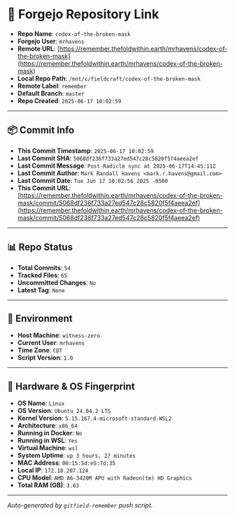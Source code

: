 # 🔗 Forgejo Repository Link

- **Repo Name**: `codex-of-the-broken-mask`
- **Forgejo User**: `mrhavens`
- **Remote URL**: [https://remember.thefoldwithin.earth/mrhavens/codex-of-the-broken-mask](https://remember.thefoldwithin.earth/mrhavens/codex-of-the-broken-mask)
- **Local Repo Path**: `/mnt/c/fieldcraft/codex-of-the-broken-mask`
- **Remote Label**: `remember`
- **Default Branch**: `master`
- **Repo Created**: `2025-06-17 10:02:59`

---

## 📦 Commit Info

- **This Commit Timestamp**: `2025-06-17 10:02:59`
- **Last Commit SHA**: `5068df236f733a27ed547c28c5820f5f4aeea2ef`
- **Last Commit Message**: `Post-Radicle sync at 2025-06-17T14:45:11Z`
- **Last Commit Author**: `Mark Randall Havens <mark.r.havens@gmail.com>`
- **Last Commit Date**: `Tue Jun 17 10:02:56 2025 -0500`
- **This Commit URL**: [https://remember.thefoldwithin.earth/mrhavens/codex-of-the-broken-mask/commit/5068df236f733a27ed547c28c5820f5f4aeea2ef](https://remember.thefoldwithin.earth/mrhavens/codex-of-the-broken-mask/commit/5068df236f733a27ed547c28c5820f5f4aeea2ef)

---

## 📊 Repo Status

- **Total Commits**: `54`
- **Tracked Files**: `65`
- **Uncommitted Changes**: `No`
- **Latest Tag**: `None`

---

## 🧭 Environment

- **Host Machine**: `witness-zero`
- **Current User**: `mrhavens`
- **Time Zone**: `CDT`
- **Script Version**: `1.0`

---

## 🧬 Hardware & OS Fingerprint

- **OS Name**: `Linux`
- **OS Version**: `Ubuntu 24.04.2 LTS`
- **Kernel Version**: `5.15.167.4-microsoft-standard-WSL2`
- **Architecture**: `x86_64`
- **Running in Docker**: `No`
- **Running in WSL**: `Yes`
- **Virtual Machine**: `wsl`
- **System Uptime**: `up 3 hours, 27 minutes`
- **MAC Address**: `00:15:5d:e5:7d:35`
- **Local IP**: `172.18.207.124`
- **CPU Model**: `AMD A6-3420M APU with Radeon(tm) HD Graphics`
- **Total RAM (GB)**: `3.63`

---

_Auto-generated by `gitfield-remember` push script._
